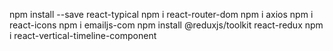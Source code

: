 npm install --save react-typical
npm i react-router-dom
npm i axios
npm i react-icons
npm i emailjs-com
npm install @reduxjs/toolkit react-redux
npm i react-vertical-timeline-component
